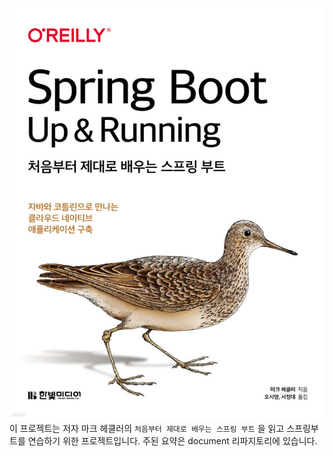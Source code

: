 ![bookCover](bookCover.png)
이 프로젝트는 저자 마크 헤클러의 `처음부터 제대로 배우는 스프링 부트` 을 읽고 스프링부트를 연습하기 위한 프로젝트입니다. 주된 요약은 document 리파지토리에 있습니다.